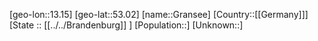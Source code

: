 ﻿---
location: [53.02,13.15]
mapzoom: [7,12] 
mapmarker: city 
type: City
tags:
- geo/City


SpocWebEntityId: 30541
isDeleted: false
confidential: public

---
[geo-lon::13.15]
[geo-lat::53.02]
[name::Gransee]
[Country::[[Germany]]]
[State :: [[../../Brandenburg]] ]
[Population::]
[Unknown::]

